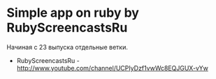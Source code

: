 # Simple app on ruby by RubyScreencastsRu  
Начиная с 23 выпуска отдельные ветки. 
* RubyScreencastsRu - http://www.youtube.com/channel/UCPIyDzf1vwWc8EQJGUX-vYw
